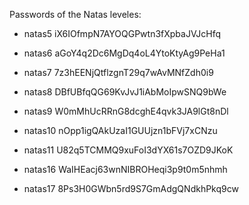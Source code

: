 Passwords of the Natas leveles: 

* natas5 iX6IOfmpN7AYOQGPwtn3fXpbaJVJcHfq
* natas6 aGoY4q2Dc6MgDq4oL4YtoKtyAg9PeHa1
* natas7 7z3hEENjQtflzgnT29q7wAvMNfZdh0i9
* natas8 DBfUBfqQG69KvJvJ1iAbMoIpwSNQ9bWe
* natas9 W0mMhUcRRnG8dcghE4qvk3JA9lGt8nDl
* natas10 nOpp1igQAkUzaI1GUUjzn1bFVj7xCNzu
* natas11 U82q5TCMMQ9xuFoI3dYX61s7OZD9JKoK


* natas16 WaIHEacj63wnNIBROHeqi3p9t0m5nhmh
* natas17 8Ps3H0GWbn5rd9S7GmAdgQNdkhPkq9cw
